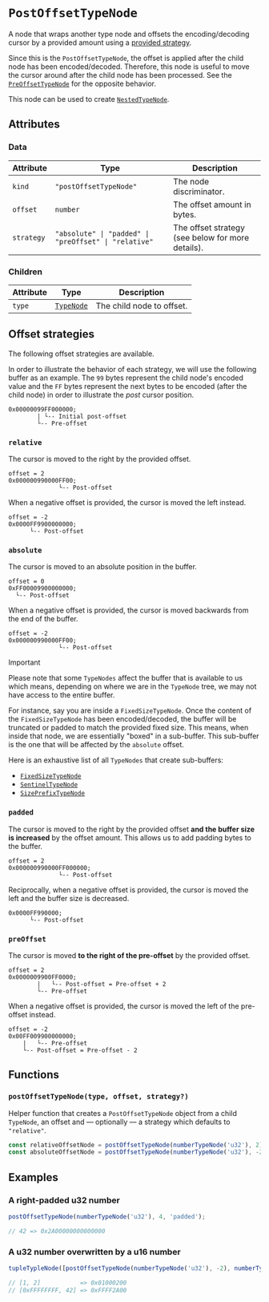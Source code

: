 # `PostOffsetTypeNode`

A node that wraps another type node and offsets the encoding/decoding cursor by a provided amount using a [provided strategy](#offset-strategies).

Since this is the `PostOffsetTypeNode`, the offset is applied after the child node has been encoded/decoded. Therefore, this node is useful to move the cursor around after the child node has been processed. See the [`PreOffsetTypeNode`](./PreOffsetTypeNode.md) for the opposite behavior.

This node can be used to create [`NestedTypeNode`](./NestedTypeNode.md).

## Attributes

### Data

| Attribute  | Type                                                  | Description                                       |
| ---------- | ----------------------------------------------------- | ------------------------------------------------- |
| `kind`     | `"postOffsetTypeNode"`                                | The node discriminator.                           |
| `offset`   | `number`                                              | The offset amount in bytes.                       |
| `strategy` | `"absolute" \| "padded" \| "preOffset" \| "relative"` | The offset strategy (see below for more details). |

### Children

| Attribute | Type                      | Description               |
| --------- | ------------------------- | ------------------------- |
| `type`    | [`TypeNode`](./README.md) | The child node to offset. |

## Offset strategies

The following offset strategies are available.

In order to illustrate the behavior of each strategy, we will use the following buffer as an example. The `99` bytes represent the child node's encoded value and the `FF` bytes represent the next bytes to be encoded (after the child node) in order to illustrate the _post_ cursor position.

```
0x00000099FF000000;
        | └-- Initial post-offset
        └-- Pre-offset
```

### `relative`

The cursor is moved to the right by the provided offset.

```
offset = 2
0x000000990000FF00;
              └-- Post-offset
```

When a negative offset is provided, the cursor is moved the left instead.

```
offset = -2
0x0000FF9900000000;
      └-- Post-offset
```

### `absolute`

The cursor is moved to an absolute position in the buffer.

```
offset = 0
0xFF00009900000000;
  └-- Post-offset
```

When a negative offset is provided, the cursor is moved backwards from the end of the buffer.

```
offset = -2
0x000000990000FF00;
              └-- Post-offset
```

> [!IMPORTANT]  
> Please note that some `TypeNodes` affect the buffer that is available to us which means, depending on where we are in the `TypeNode` tree, we may not have access to the entire buffer.
>
> For instance, say you are inside a `FixedSizeTypeNode`. Once the content of the `FixedSizeTypeNode` has been encoded/decoded, the buffer will be truncated or padded to match the provided fixed size. This means, when inside that node, we are essentially "boxed" in a sub-buffer. This sub-buffer is the one that will be affected by the `absolute` offset.
>
> Here is an exhaustive list of all `TypeNodes` that create sub-buffers:
>
> -   [`FixedSizeTypeNode`](./FixedSizeTypeNode.md)
> -   [`SentinelTypeNode`](./SentinelTypeNode.md)
> -   [`SizePrefixTypeNode`](./SizePrefixTypeNode.md)

### `padded`

The cursor is moved to the right by the provided offset **and the buffer size is increased** by the offset amount. This allows us to add padding bytes to the buffer.

```
offset = 2
0x000000990000FF000000;
              └-- Post-offset
```

Reciprocally, when a negative offset is provided, the cursor is moved the left and the buffer size is decreased.

```
0x0000FF990000;
      └-- Post-offset
```

### `preOffset`

The cursor is moved **to the right of the pre-offset** by the provided offset.

```
offset = 2
0x0000009900FF0000;
        |   └-- Post-offset = Pre-offset + 2
        └-- Pre-offset
```

When a negative offset is provided, the cursor is moved the left of the pre-offset instead.

```
offset = -2
0x00FF009900000000;
    |   └-- Pre-offset
    └-- Post-offset = Pre-offset - 2
```

## Functions

### `postOffsetTypeNode(type, offset, strategy?)`

Helper function that creates a `PostOffsetTypeNode` object from a child `TypeNode`, an offset and — optionally — a strategy which defaults to `"relative"`.

```ts
const relativeOffsetNode = postOffsetTypeNode(numberTypeNode('u32'), 2);
const absoluteOffsetNode = postOffsetTypeNode(numberTypeNode('u32'), -2, 'absolute');
```

## Examples

### A right-padded u32 number

```ts
postOffsetTypeNode(numberTypeNode('u32'), 4, 'padded');

// 42 => 0x2A00000000000000
```

### A u32 number overwritten by a u16 number

```ts
tupleTypleNode([postOffsetTypeNode(numberTypeNode('u32'), -2), numberTypeNode('u16')]);

// [1, 2]           => 0x01000200
// [0xFFFFFFFF, 42] => 0xFFFF2A00
```
